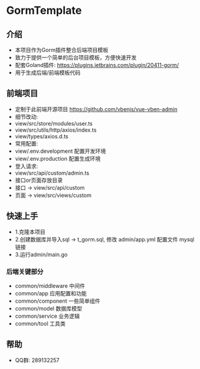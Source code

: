 # GormTemplate

## 介绍

- 本项目作为Gorm插件整合后端项目模板
- 致力于提供一个简单的后台项目模板，方便快速开发
- 配套Goland插件: https://plugins.jetbrains.com/plugin/20411-gorm/
- 用于生成后端/前端模板代码

## 前端项目

- 定制于此前端开源项目 https://github.com/vbenjs/vue-vben-admin
- 细节改动:
- view/src/store/modules/user.ts 
- view/src/utils/http/axios/index.ts
- view/types/axios.d.ts
- 常用配置:
- view/.env.development 配置开发环境
- view/.env.production  配置生成环境
- 登入请求:
- view/src/api/custom/admin.ts
- 接口or页面存放目录
- 接口 -> view/src/api/custom
- 页面 -> view/src/views/custom


## 快速上手

- 1.克隆本项目
- 2.创建数据库并导入sql -> t_gorm.sql, 修改 admin/app.yml 配置文件 mysql 链接
- 3.运行admin/main.go

### 后端关键部分

- common/middleware 中间件
- common/app 应用配置和功能
- common/component 一些简单组件
- common/model 数据库模型
- common/service 业务逻辑
- common/tool 工具类

## 帮助

- QQ群: 289132257